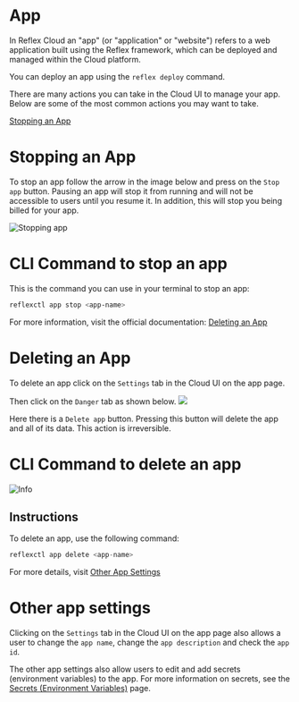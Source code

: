 # App

In Reflex Cloud an "app" (or "application" or "website") refers to a web application built using the Reflex framework, which can be deployed and managed within the Cloud platform.

You can deploy an app using the `reflex deploy` command.

There are many actions you can take in the Cloud UI to manage your app. Below are some of the most common actions you may want to take.

[Stopping an App](https://reflex.dev/docs/hosting/app-management/#stopping-an-app)

# Stopping an App

To stop an app follow the arrow in the image below and press on the `Stop app` button. Pausing an app will stop it from running and will not be accessible to users until you resume it. In addition, this will stop you being billed for your app.

![Stopping app](/stopping_app.webp)

# CLI Command to stop an app

This is the command you can use in your terminal to stop an app:

```sh
reflexctl app stop <app-name>
```

For more information, visit the official documentation: [Deleting an App](https://reflex.dev/docs/hosting/app-management/#deleting-an-app)

# Deleting an App

To delete an app click on the `Settings` tab in the Cloud UI on the app page.

Then click on the `Danger` tab as shown below.
![](https://yourdomain.com/deleting_app.webp)

Here there is a `Delete app` button. Pressing this button will delete the app and all of its data. This action is irreversible.

<div class="css-116ytrl" data-orientation="vertical" data-variant="classic">
    <div class="AccordionItem css-1g1zb7l" data-orientation="vertical" data-state="closed">
    </div>
</div>

# CLI Command to delete an app

![Info](/images/info.svg)

## Instructions

To delete an app, use the following command:

```python
reflexctl app delete <app-name>
```

For more details, visit [Other App Settings](https://reflex.dev/docs/hosting/app-management/#other-app-settings)

# Other app settings

Clicking on the `Settings` tab in the Cloud UI on the app page also allows a user to change the `app name`, change the `app description` and check the `app id`.

The other app settings also allow users to edit and add secrets (environment variables) to the app. For more information on secrets, see the [Secrets (Environment Variables)](/docs/hosting/secrets-environment-vars/) page.